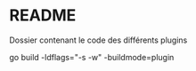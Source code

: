 # README
Dossier contenant le code des différents plugins

go build -ldflags="-s -w" -buildmode=plugin